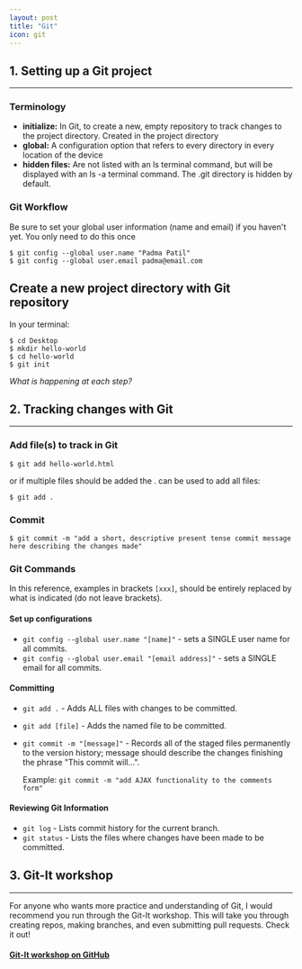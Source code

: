 ```yaml
---
layout: post
title: "Git"
icon: git
---
```


## 1. Setting up a Git project
****
### Terminology
* **initialize:** In Git, to create a new, empty repository to track changes to the project directory. Created in the project directory
* **global:** A configuration option that refers to every directory in every location of the device
* **hidden files:** Are not listed with an ls terminal command, but will be displayed with an ls -a terminal command. The .git directory is hidden by default.

### Git Workflow
Be sure to set your global user information (name and email) if you haven't yet. You only need to do this once
```
$ git config --global user.name "Padma Patil"
$ git config --global user.email padma@email.com
```

## Create a new project directory with Git repository
In your terminal:
```
$ cd Desktop
$ mkdir hello-world
$ cd hello-world
$ git init
```
_What is happening at each step?_

## 2. Tracking changes with Git
****
### Add file(s) to track in Git
```
$ git add hello-world.html
```
or if multiple files should be added the . can be used to add all files:
```
$ git add .
```
### Commit
```
$ git commit -m "add a short, descriptive present tense commit message here describing the changes made"
```
### Git Commands
In this reference, examples in brackets `[xxx]`, should be entirely replaced by what is indicated (do not leave brackets).

#### Set up configurations
* `git config --global user.name "[name]"` - sets a SINGLE user name for all commits.
* `git config --global user.email "[email address]"` - sets a SINGLE email for all commits.

#### Committing
* `git add .` - Adds ALL files with changes to be committed.
* `git add [file]` - Adds the named file to be committed.
* `git commit -m "[message]"` - Records all of the staged files permanently to the version history; message should describe the changes finishing the phrase "This commit will…".

  Example:
  `git commit -m "add AJAX functionality to the comments form"`

#### Reviewing Git Information
* `git log` - Lists commit history for the current branch.
* `git status` - Lists the files where changes have been made to be committed.

## 3. Git-It workshop
****
For anyone who wants more practice and understanding of Git, I would recommend you run through the Git-It workshop. This will take you through creating repos, making branches, and even submitting pull requests. Check it out!

#### [Git-It workshop on GitHub](https://github.com/jlord/git-it-electron)